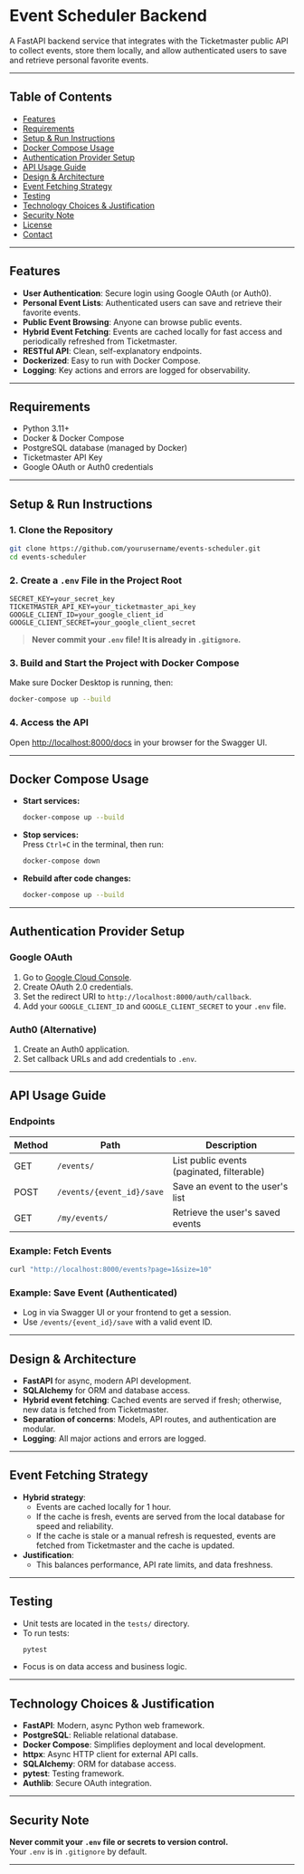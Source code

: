 # Event Scheduler Backend

A FastAPI backend service that integrates with the Ticketmaster public API to collect events, store them locally, and allow authenticated users to save and retrieve personal favorite events.

---

## Table of Contents

- [Features](#features)
- [Requirements](#requirements)
- [Setup & Run Instructions](#setup--run-instructions)
- [Docker Compose Usage](#docker-compose-usage)
- [Authentication Provider Setup](#authentication-provider-setup)
- [API Usage Guide](#api-usage-guide)
- [Design & Architecture](#design--architecture)
- [Event Fetching Strategy](#event-fetching-strategy)
- [Testing](#testing)
- [Technology Choices & Justification](#technology-choices--justification)
- [Security Note](#security-note)
- [License](#license)
- [Contact](#contact)

---

## Features

- **User Authentication**: Secure login using Google OAuth (or Auth0).
- **Personal Event Lists**: Authenticated users can save and retrieve their favorite events.
- **Public Event Browsing**: Anyone can browse public events.
- **Hybrid Event Fetching**: Events are cached locally for fast access and periodically refreshed from Ticketmaster.
- **RESTful API**: Clean, self-explanatory endpoints.
- **Dockerized**: Easy to run with Docker Compose.
- **Logging**: Key actions and errors are logged for observability.

---

## Requirements

- Python 3.11+
- Docker & Docker Compose
- PostgreSQL database (managed by Docker)
- Ticketmaster API Key
- Google OAuth or Auth0 credentials

---

## Setup & Run Instructions

### 1. **Clone the Repository**

```sh
git clone https://github.com/yourusername/events-scheduler.git
cd events-scheduler
```

### 2. **Create a `.env` File in the Project Root**

```
SECRET_KEY=your_secret_key
TICKETMASTER_API_KEY=your_ticketmaster_api_key
GOOGLE_CLIENT_ID=your_google_client_id
GOOGLE_CLIENT_SECRET=your_google_client_secret
```

> **Never commit your `.env` file! It is already in `.gitignore`.**

### 3. **Build and Start the Project with Docker Compose**

Make sure Docker Desktop is running, then:

```sh
docker-compose up --build
```

### 4. **Access the API**

Open [http://localhost:8000/docs](http://localhost:8000/docs) in your browser for the Swagger UI.

---

## Docker Compose Usage

- **Start services:**  
  ```sh
  docker-compose up --build
  ```
- **Stop services:**  
  Press `Ctrl+C` in the terminal, then run:
  ```sh
  docker-compose down
  ```
- **Rebuild after code changes:**  
  ```sh
  docker-compose up --build
  ```

---

## Authentication Provider Setup

### **Google OAuth**

1. Go to [Google Cloud Console](https://console.cloud.google.com/).
2. Create OAuth 2.0 credentials.
3. Set the redirect URI to `http://localhost:8000/auth/callback`.
4. Add your `GOOGLE_CLIENT_ID` and `GOOGLE_CLIENT_SECRET` to your `.env` file.

### **Auth0 (Alternative)**

1. Create an Auth0 application.
2. Set callback URLs and add credentials to `.env`.

---

## API Usage Guide

### **Endpoints**

| Method | Path                    | Description                                 |
|--------|-------------------------|---------------------------------------------|
| GET    | `/events/`              | List public events (paginated, filterable)  |
| POST   | `/events/{event_id}/save` | Save an event to the user's list           |
| GET    | `/my/events/`           | Retrieve the user's saved events            |

### **Example: Fetch Events**

```sh
curl "http://localhost:8000/events?page=1&size=10"
```

### **Example: Save Event (Authenticated)**

- Log in via Swagger UI or your frontend to get a session.
- Use `/events/{event_id}/save` with a valid event ID.

---

## Design & Architecture

- **FastAPI** for async, modern API development.
- **SQLAlchemy** for ORM and database access.
- **Hybrid event fetching**: Cached events are served if fresh; otherwise, new data is fetched from Ticketmaster.
- **Separation of concerns**: Models, API routes, and authentication are modular.
- **Logging**: All major actions and errors are logged.

---

## Event Fetching Strategy

- **Hybrid strategy**:  
  - Events are cached locally for 1 hour.
  - If the cache is fresh, events are served from the local database for speed and reliability.
  - If the cache is stale or a manual refresh is requested, events are fetched from Ticketmaster and the cache is updated.
- **Justification**:  
  - This balances performance, API rate limits, and data freshness.

---

## Testing

- Unit tests are located in the `tests/` directory.
- To run tests:
  ```sh
  pytest
  ```
- Focus is on data access and business logic.

---

## Technology Choices & Justification

- **FastAPI**: Modern, async Python web framework.
- **PostgreSQL**: Reliable relational database.
- **Docker Compose**: Simplifies deployment and local development.
- **httpx**: Async HTTP client for external API calls.
- **SQLAlchemy**: ORM for database access.
- **pytest**: Testing framework.
- **Authlib**: Secure OAuth integration.

---

## Security Note

**Never commit your `.env` file or secrets to version control.**  
Your `.env` is in `.gitignore` by default.

---
